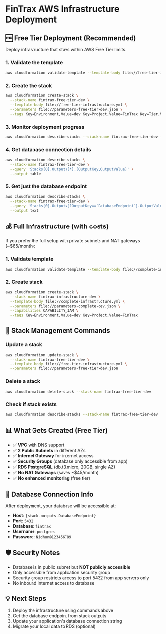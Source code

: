 # FinTrax AWS Infrastructure Deployment

## 🆓 Free Tier Deployment (Recommended)

Deploy infrastructure that stays within AWS Free Tier limits.

### 1. Validate the template
```bash
aws cloudformation validate-template --template-body file://free-tier-infrastructure.yml
```

### 2. Create the stack
```bash
aws cloudformation create-stack \
  --stack-name fintrax-free-tier-dev \
  --template-body file://free-tier-infrastructure.yml \
  --parameters file://parameters-free-tier-dev.json \
  --tags Key=Environment,Value=dev Key=Project,Value=FinTrax Key=Tier,Value=FreeTier
```

### 3. Monitor deployment progress
```bash
aws cloudformation describe-stacks --stack-name fintrax-free-tier-dev --query 'Stacks[0].StackStatus'
```

### 4. Get database connection details
```bash
aws cloudformation describe-stacks \
  --stack-name fintrax-free-tier-dev \
  --query 'Stacks[0].Outputs[*].[OutputKey,OutputValue]' \
  --output table
```

### 5. Get just the database endpoint
```bash
aws cloudformation describe-stacks \
  --stack-name fintrax-free-tier-dev \
  --query 'Stacks[0].Outputs[?OutputKey==`DatabaseEndpoint`].OutputValue' \
  --output text
```

## 💰 Full Infrastructure (with costs)

If you prefer the full setup with private subnets and NAT gateways (~$65/month):

### 1. Validate template
```bash
aws cloudformation validate-template --template-body file://complete-infrastructure.yml
```

### 2. Create stack
```bash
aws cloudformation create-stack \
  --stack-name fintrax-infrastructure-dev \
  --template-body file://complete-infrastructure.yml \
  --parameters file://parameters-complete-dev.json \
  --capabilities CAPABILITY_IAM \
  --tags Key=Environment,Value=dev Key=Project,Value=FinTrax
```

## 🔄 Stack Management Commands

### Update a stack
```bash
aws cloudformation update-stack \
  --stack-name fintrax-free-tier-dev \
  --template-body file://free-tier-infrastructure.yml \
  --parameters file://parameters-free-tier-dev.json
```

### Delete a stack
```bash
aws cloudformation delete-stack --stack-name fintrax-free-tier-dev
```

### Check if stack exists
```bash
aws cloudformation describe-stacks --stack-name fintrax-free-tier-dev
```

## 📊 What Gets Created (Free Tier)

- ✅ **VPC** with DNS support
- ✅ **2 Public Subnets** in different AZs  
- ✅ **Internet Gateway** for internet access
- ✅ **Security Groups** (database only accessible from app)
- ✅ **RDS PostgreSQL** (db.t3.micro, 20GB, single AZ)
- ✅ **No NAT Gateways** (saves ~$45/month)
- ✅ **No enhanced monitoring** (free tier)

## 🔗 Database Connection Info

After deployment, your database will be accessible at:
- **Host**: `{stack-outputs-DatabaseEndpoint}`
- **Port**: `5432`
- **Database**: `fintrax`
- **Username**: `postgres`
- **Password**: `Nidhun@123456789`

## 🛡️ Security Notes

- Database is in public subnet but **NOT publicly accessible**
- Only accessible from application security group
- Security group restricts access to port 5432 from app servers only
- No inbound internet access to database

## 💡 Next Steps

1. Deploy the infrastructure using commands above
2. Get the database endpoint from stack outputs
3. Update your application's database connection string
4. Migrate your local data to RDS (optional)
